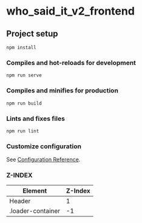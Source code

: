 # who_said_it_v2_frontend

## Project setup

```
npm install
```

### Compiles and hot-reloads for development

```
npm run serve
```

### Compiles and minifies for production

```
npm run build
```

### Lints and fixes files

```
npm run lint
```

### Customize configuration

See [Configuration Reference](https://cli.vuejs.org/config/).

### Z-INDEX

| Element           | Z-Index |
| ----------------- | ------- |
| Header            | 1       |
| .loader-container | -1      |
